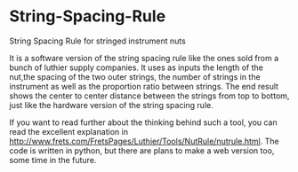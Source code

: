 # String-Spacing-Rule
String Spacing Rule for stringed instrument nuts

It is a software version of the string spacing rule like the ones sold from a bunch of luthier supply companies. It uses as inputs the length of the nut,the spacing of the two outer strings, the number of strings in the instrument as well as the proportion ratio between strings. The end result shows the center to center distance between the strings from top to bottom, just like the hardware version of the string spacing rule.

If you want to read further about the thinking behind such a tool, you can read the excellent explanation in http://www.frets.com/FretsPages/Luthier/Tools/NutRule/nutrule.html. The code is written in python, but there are plans to make a web version too, some time in the future.
